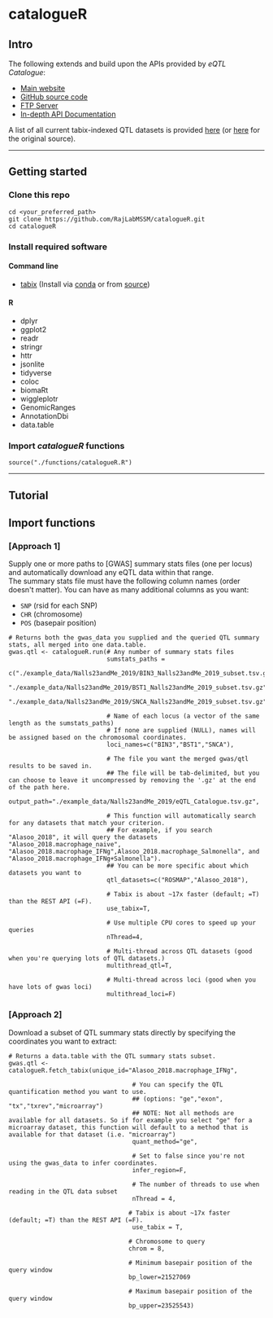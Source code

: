 # catalogueR

## Intro    

The following extends and build upon the APIs provided by *eQTL Catalogue*:  
- [Main website](https://www.ebi.ac.uk/eqtl/)  
- [GitHub source code](https://github.com/eQTL-Catalogue/eQTL-Catalogue-resources)  
- [FTP Server](ftp://ftp.ebi.ac.uk/pub/databases/spot/eQTL/csv)  
- [In-depth API Documentation](https://www.ebi.ac.uk/eqtl/api-docs/)  

A list of all current tabix-indexed QTL datasets is provided [here](https://github.com/RajLabMSSM/catalogueR/blob/master/resources/eQTLcatalogue_tabix_ftp_paths.tsv) (or [here]() for the original source).  


<hr>  

## Getting started  

### Clone this repo  
`cd <your_preferred_path>`  
`git clone https://github.com/RajLabMSSM/catalogueR.git`  
`cd catalogueR`

### Install required software

#### Command line 
- [tabix](http://www.htslib.org/doc/tabix.html) (Install via [conda](https://anaconda.org/bioconda/tabix) or from [source](http://www.htslib.org/download/))  

#### R  
- dplyr  
- ggplot2  
- readr  
- stringr  
- httr  
- jsonlite  
- tidyverse  
- coloc  
- biomaRt
- wiggleplotr  
- GenomicRanges  
- AnnotationDbi   
- data.table  
  
### Import *catalogueR* functions  

`source("./functions/catalogueR.R")`  

<hr>  

## Tutorial

## Import functions


### [Approach 1]  

Supply one or more paths to [GWAS] summary stats files (one per locus) and automatically download any eQTL data within that range.  
The summary stats file must have the following column names (order doesn't matter). You can have as many additional columns as you want:  
  - `SNP` (rsid for each SNP)
  - `CHR` (chromosome)
  - `POS` (basepair position)

```
# Returns both the gwas_data you supplied and the queried QTL summary stats, all merged into one data.table.  
gwas.qtl <- catalogueR.run(# Any number of summary stats files
                           sumstats_paths =
                           c("./example_data/Nalls23andMe_2019/BIN3_Nalls23andMe_2019_subset.tsv.gz",
                           "./example_data/Nalls23andMe_2019/BST1_Nalls23andMe_2019_subset.tsv.gz",
                           "./example_data/Nalls23andMe_2019/SNCA_Nalls23andMe_2019_subset.tsv.gz"),
                           
                           # Name of each locus (a vector of the same length as the sumstats_paths)  
                           # If none are supplied (NULL), names will be assigned based on the chromosomal coordinates.
                           loci_names=c("BIN3","BST1","SNCA"),
                           
                           # The file you want the merged gwas/qtl results to be saved in.
                           ## The file will be tab-delimited, but you can choose to leave it uncompressed by removing the '.gz' at the end of the path here.
                           output_path="./example_data/Nalls23andMe_2019/eQTL_Catalogue.tsv.gz",
                           
                           # This function will automatically search for any datasets that match your criterion.
                           ## For example, if you search "Alasoo_2018", it will query the datasets "Alasoo_2018.macrophage_naive", "Alasoo_2018.macrophage_IFNg",Alasoo_2018.macrophage_Salmonella", and "Alasoo_2018.macrophage_IFNg+Salmonella").
                           ## You can be more specific about which datasets you want to 
                           qtl_datasets=c("ROSMAP","Alasoo_2018"),
                           
                           # Tabix is about ~17x faster (default; =T) than the REST API (=F).
                           use_tabix=T,
                           
                           # Use multiple CPU cores to speed up your queries
                           nThread=4, 
                           
                           # Multi-thread across QTL datasets (good when you're querying lots of QTL datasets.)
                           multithread_qtl=T,
                           
                           # Multi-thread across loci (good when you have lots of gwas loci)
                           multithread_loci=F)
```


### [Approach 2]

Download a subset of QTL summary stats directly by specifying the coordinates you want to extract:  
 
```
# Returns a data.table with the QTL summary stats subset.  
gwas.qtl <- catalogueR.fetch_tabix(unique_id="Alasoo_2018.macrophage_IFNg",

                                  # You can specify the QTL quantification method you want to use.
                                  ## (options: "ge","exon", "tx","txrev","microarray")
                                  ## NOTE: Not all methods are available for all datasets. So if for example you select "ge" for a microarray dataset, this function will default to a method that is available for that dataset (i.e. "microarray")
                                  quant_method="ge",
                                  
                                  # Set to false since you're not using the gwas_data to infer coordinates.
                                  infer_region=F, 
                                  
                                  # The number of threads to use when reading in the QTL data subset
                                  nThread = 4,
                                   
                                 # Tabix is about ~17x faster (default; =T) than the REST API (=F).
                                  use_tabix = T,
                                  
                                 # Chromosome to query
                                 chrom = 8,
                                 
                                 # Minimum basepair position of the query window
                                 bp_lower=21527069
                                 
                                 # Maximum basepair position of the query window
                                 bp_upper=23525543)
```



